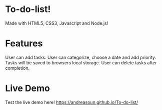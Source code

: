 # To-do-list!
Made with HTML5, CSS3, Javascript and Node.js! 

# Features
User can add tasks. User can categorize, choose a date and add priority. 
Tasks will be saved to browsers local storage.
User can delete tasks after completion.

# Live Demo 

Test the live demo here! https://andreasoun.github.io/To-do-list/

